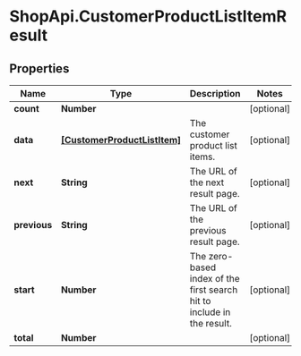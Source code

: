 # ShopApi.CustomerProductListItemResult

## Properties
Name | Type | Description | Notes
------------ | ------------- | ------------- | -------------
**count** | **Number** |  | [optional] 
**data** | [**[CustomerProductListItem]**](CustomerProductListItem.md) | The customer product list items. | [optional] 
**next** | **String** | The URL of the next result page. | [optional] 
**previous** | **String** | The URL of the previous result page. | [optional] 
**start** | **Number** | The zero-based index of the first search hit to include in the result. | [optional] 
**total** | **Number** |  | [optional] 



